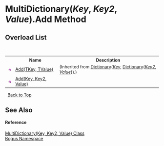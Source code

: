 # MultiDictionary(*Key*, *Key2*, *Value*).Add Method 
 


## Overload List
&nbsp;<table><tr><th></th><th>Name</th><th>Description</th></tr><tr><td>![Public method](media/pubmethod.gif "Public method")</td><td><a href="http://msdn2.microsoft.com/en-us/library/k7z0zy8k" target="_blank">Add(TKey, TValue)</a></td><td> (Inherited from <a href="http://msdn2.microsoft.com/en-us/library/xfhwa508" target="_blank">Dictionary</a>(<a href="T_Bogus_MultiDictionary_3">*Key*</a>, <a href="http://msdn2.microsoft.com/en-us/library/xfhwa508" target="_blank">Dictionary</a>(<a href="T_Bogus_MultiDictionary_3">*Key2*</a>, <a href="T_Bogus_MultiDictionary_3">*Value*</a>)).)</td></tr><tr><td>![Public method](media/pubmethod.gif "Public method")</td><td><a href="M_Bogus_MultiDictionary_3_Add">Add(Key, Key2, Value)</a></td><td /></tr></table>&nbsp;
<a href="#multidictionary(*key*,-*key2*,-*value*).add-method">Back to Top</a>

## See Also


#### Reference
<a href="T_Bogus_MultiDictionary_3">MultiDictionary(Key, Key2, Value) Class</a><br /><a href="N_Bogus">Bogus Namespace</a><br />